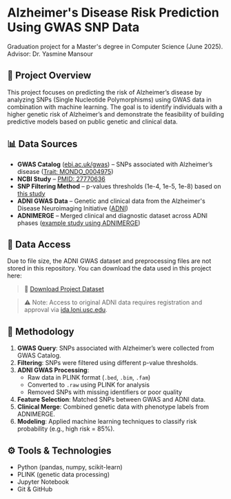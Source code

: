 # Alzheimer's Disease Risk Prediction Using GWAS SNP Data

Graduation project for a Master's degree in Computer Science (June 2025).  
Advisor: Dr. Yasmine Mansour

## 🧠 Project Overview

This project focuses on predicting the risk of Alzheimer’s disease by analyzing SNPs (Single Nucleotide Polymorphisms) using GWAS data in combination with machine learning. The goal is to identify individuals with a higher genetic risk of Alzheimer’s and demonstrate the feasibility of building predictive models based on public genetic and clinical data.

## 📊 Data Sources

- **GWAS Catalog** ([ebi.ac.uk/gwas](https://www.ebi.ac.uk/gwas)) – SNPs associated with Alzheimer’s disease ([Trait: MONDO_0004975](https://www.ebi.ac.uk/gwas/efotraits/MONDO_0004975))
- **NCBI Study** – [PMID: 27770636](https://www.ncbi.nlm.nih.gov/pubmed/?term=27770636)
- **SNP Filtering Method** – p-values thresholds (1e-4, 1e-5, 1e-8) based on [this study](https://www.nature.com/articles/s43856-023-00269-x)
- **ADNI GWAS Data** – Genetic and clinical data from the Alzheimer's Disease Neuroimaging Initiative ([ADNI](https://ida.loni.usc.edu/login.jsp))
- **ADNIMERGE** – Merged clinical and diagnostic dataset across ADNI phases ([example study using ADNIMERGE](https://www.nature.com/articles/s41598-024-51985-w))

## 📁 Data Access

Due to file size, the ADNI GWAS dataset and preprocessing files are not stored in this repository. You can download the data used in this project here:

> 📂 [Download Project Dataset](https://drive.google.com/file/d/12jJcFhQXsJhtVHjm40px43200HDx13n3/view?usp=sharing)

> ⚠️ Note: Access to original ADNI data requires registration and approval via [ida.loni.usc.edu](https://ida.loni.usc.edu/).

## 🧬 Methodology

1. **GWAS Query**: SNPs associated with Alzheimer’s were collected from GWAS Catalog.
2. **Filtering**: SNPs were filtered using different p-value thresholds.
3. **ADNI GWAS Processing**:
   - Raw data in PLINK format (`.bed`, `.bim`, `.fam`)
   - Converted to `.raw` using PLINK for analysis
   - Removed SNPs with missing identifiers or poor quality
4. **Feature Selection**: Matched SNPs between GWAS and ADNI data.
5. **Clinical Merge**: Combined genetic data with phenotype labels from ADNIMERGE.
6. **Modeling**: Applied machine learning techniques to classify risk probability (e.g., high risk = 85%).

## ⚙️ Tools & Technologies

- Python (pandas, numpy, scikit-learn)
- PLINK (genetic data processing)
- Jupyter Notebook
- Git & GitHub



